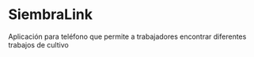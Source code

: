 # SiembraLink
Aplicación para teléfono que permite a trabajadores encontrar diferentes trabajos de cultivo
